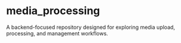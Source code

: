 # media_processing
A backend-focused repository designed for exploring media upload, processing, and management workflows.

